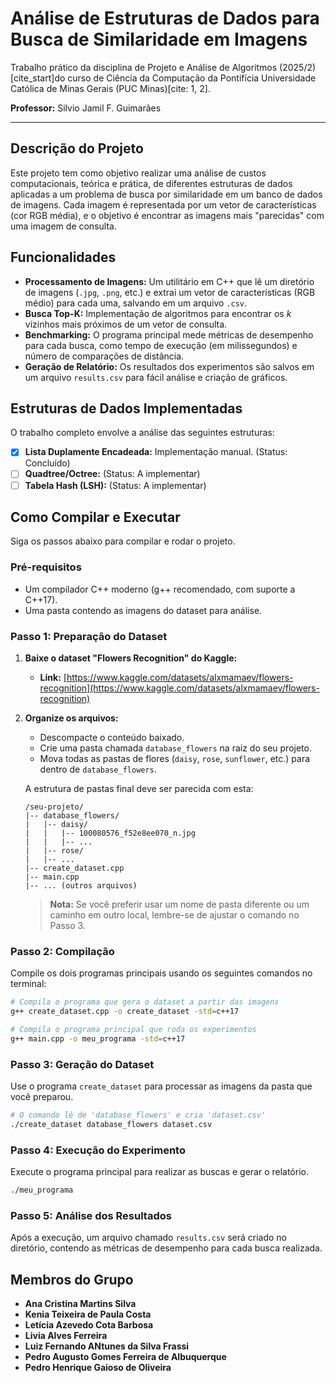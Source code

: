# Análise de Estruturas de Dados para Busca de Similaridade em Imagens

Trabalho prático da disciplina de Projeto e Análise de Algoritmos (2025/2)  [cite_start]do curso de Ciência da Computação da Pontifícia Universidade Católica de Minas Gerais (PUC Minas)[cite: 1, 2].

**Professor:** Silvio Jamil F. Guimarães 

---

## Descrição do Projeto

Este projeto tem como objetivo realizar uma análise de custos computacionais, teórica e prática, de diferentes estruturas de dados aplicadas a um problema de busca por similaridade em um banco de dados de imagens. Cada imagem é representada por um vetor de características (cor RGB média), e o objetivo é encontrar as imagens mais "parecidas" com uma imagem de consulta.

## Funcionalidades

-   **Processamento de Imagens:** Um utilitário em C++ que lê um diretório de imagens (`.jpg`, `.png`, etc.) e extrai um vetor de características (RGB médio) para cada uma, salvando em um arquivo `.csv`.
-   **Busca Top-K:** Implementação de algoritmos para encontrar os *k* vizinhos mais próximos de um vetor de consulta.
-   **Benchmarking:** O programa principal mede métricas de desempenho para cada busca, como tempo de execução (em milissegundos) e número de comparações de distância.
-   **Geração de Relatório:** Os resultados dos experimentos são salvos em um arquivo `results.csv` para fácil análise e criação de gráficos.

## Estruturas de Dados Implementadas

O trabalho completo envolve a análise das seguintes estruturas:

-   [x] **Lista Duplamente Encadeada:** Implementação manual. (Status: Concluído)
-   [ ] **Quadtree/Octree:** (Status: A implementar)
-   [ ] **Tabela Hash (LSH):** (Status: A implementar)

## Como Compilar e Executar

Siga os passos abaixo para compilar e rodar o projeto.

### Pré-requisitos

-   Um compilador C++ moderno (g++ recomendado, com suporte a C++17).
-   Uma pasta contendo as imagens do dataset para análise.

### Passo 1: Preparação do Dataset

1.  **Baixe o dataset "Flowers Recognition" do Kaggle:**
    * **Link:** [https://www.kaggle.com/datasets/alxmamaev/flowers-recognition](https://www.kaggle.com/datasets/alxmamaev/flowers-recognition)

2.  **Organize os arquivos:**
    * Descompacte o conteúdo baixado.
    * Crie uma pasta chamada `database_flowers` na raiz do seu projeto.
    * Mova todas as pastas de flores (`daisy`, `rose`, `sunflower`, etc.) para dentro de `database_flowers`.

    A estrutura de pastas final deve ser parecida com esta:
    ```
    /seu-projeto/
    |-- database_flowers/
    |   |-- daisy/
    |   |   |-- 100080576_f52e8ee070_n.jpg
    |   |   |-- ...
    |   |-- rose/
    |   |-- ...
    |-- create_dataset.cpp
    |-- main.cpp
    |-- ... (outros arquivos)
    ```

    > **Nota:** Se você preferir usar um nome de pasta diferente ou um caminho em outro local, lembre-se de ajustar o comando no Passo 3.

### Passo 2: Compilação

Compile os dois programas principais usando os seguintes comandos no terminal:

```bash
# Compila o programa que gera o dataset a partir das imagens
g++ create_dataset.cpp -o create_dataset -std=c++17

# Compila o programa principal que roda os experimentos
g++ main.cpp -o meu_programa -std=c++17
```

### Passo 3: Geração do Dataset

Use o programa `create_dataset` para processar as imagens da pasta que você preparou.

```bash
# O comando lê de 'database_flowers' e cria 'dataset.csv'
./create_dataset database_flowers dataset.csv
```

### Passo 4: Execução do Experimento

Execute o programa principal para realizar as buscas e gerar o relatório.

```bash
./meu_programa
```

### Passo 5: Análise dos Resultados

Após a execução, um arquivo chamado `results.csv` será criado no diretório, contendo as métricas de desempenho para cada busca realizada.

## Membros do Grupo

-   **Ana Cristina Martins Silva**
-   **Kenia Teixeira de Paula Costa**
-   **Letícia Azevedo Cota Barbosa**
-   **Livia Alves Ferreira**
-   **Luiz Fernando ANtunes da Silva Frassi**
-   **Pedro Augusto Gomes Ferreira de Albuquerque**
-   **Pedro Henrique Gaioso de Oliveira**
